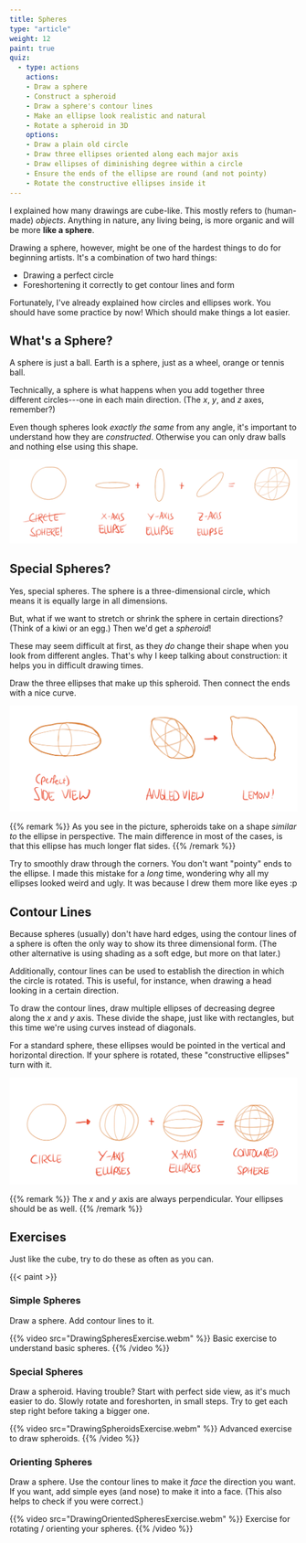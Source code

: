 ```yaml
---
title: Spheres
type: "article"
weight: 12
paint: true
quiz:
  - type: actions
    actions:
    - Draw a sphere
    - Construct a spheroid
    - Draw a sphere's contour lines
    - Make an ellipse look realistic and natural
    - Rotate a spheroid in 3D
    options:
    - Draw a plain old circle
    - Draw three ellipses oriented along each major axis
    - Draw ellipses of diminishing degree within a circle
    - Ensure the ends of the ellipse are round (and not pointy)
    - Rotate the constructive ellipses inside it
---
```


I explained how many drawings are cube-like. This mostly refers to (human-made) _objects_. Anything in nature, any living being, is more organic and will be more **like a sphere**.

Drawing a sphere, however, might be one of the hardest things to do for beginning artists. It's a combination of two hard things:

* Drawing a perfect circle
* Foreshortening it correctly to get contour lines and form

Fortunately, I've already explained how circles and ellipses work. You should have some practice by now! Which should make things a lot easier.

## What's a Sphere?

A sphere is just a ball. Earth is a sphere, just as a wheel, orange or tennis ball. 

Technically, a sphere is what happens when you add together three different circles---one in each main direction. (The *x*, *y*, and *z* axes, remember?) 

Even though spheres look *exactly the same* from any angle, it's important to understand how they are *constructed*. Otherwise you can only draw balls and nothing else using this shape.

![How to draw spheres.](DrawingSpheres.webp)

## Special Spheres?

Yes, special spheres. The sphere is a three-dimensional circle, which means it is equally large in all dimensions. 

But, what if we want to stretch or shrink the sphere in certain directions? (Think of a kiwi or an egg.) Then we'd get a *spheroid*!

These may seem difficult at first, as they *do* change their shape when you look from different angles. That's why I keep talking about construction: it helps you in difficult drawing times. 

Draw the three ellipses that make up this spheroid. Then connect the ends with a nice curve.

![How to draw modified versions of spheres.](DrawingSpheroids.webp)

{{% remark %}}
As you see in the picture, spheroids take on a shape *similar to* the ellipse in perspective. The main difference in most of the cases, is that this ellipse has much longer flat sides.
{{% /remark %}}

Try to smoothly draw through the corners. You don't want "pointy" ends to the ellipse. I made this mistake for a _long_ time, wondering why all my ellipses looked weird and ugly. It was because I drew them more like eyes :p

## Contour Lines

Because spheres (usually) don't have hard edges, using the contour lines of a sphere is often the only way to show its three dimensional form. (The other alternative is using shading as a soft edge, but more on that later.) 

Additionally, contour lines can be used to establish the direction in which the circle is rotated. This is useful, for instance, when drawing a head looking in a certain direction.

To draw the contour lines, draw multiple ellipses of decreasing degree along the *x* and *y* axis. These divide the shape, just like with rectangles, but this time we're using curves instead of diagonals. 

For a standard sphere, these ellipses would be pointed in the vertical and horizontal direction. If your sphere is rotated, these "constructive ellipses" turn with it.

![Example of how to draw the contour lines on spheres.](DrawingSphereContourLines.webp)

{{% remark %}}
The *x* and *y* axis are always perpendicular. Your ellipses should be as well.
{{% /remark %}}

## Exercises

Just like the cube, try to do these as often as you can.

{{< paint >}}

### Simple Spheres

Draw a sphere. Add contour lines to it.

{{% video src="DrawingSpheresExercise.webm" %}}
Basic exercise to understand basic spheres.
{{% /video %}}

### Special Spheres

Draw a spheroid. Having trouble? Start with perfect side view, as it's much easier to do. Slowly rotate and foreshorten, in small steps. Try to get each step right before taking a bigger one.

{{% video src="DrawingSpheroidsExercise.webm" %}}
Advanced exercise to draw spheroids.
{{% /video %}}

### Orienting Spheres

Draw a sphere. Use the contour lines to make it *face* the direction you want. If you want, add simple eyes (and nose) to make it into a face. (This also helps to check if you were correct.)

{{% video src="DrawingOrientedSpheresExercise.webm" %}}
Exercise for rotating / orienting your spheres.
{{% /video %}}